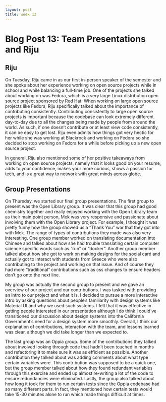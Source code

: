 ```yaml
---
layout: post
title: week 13
---
```


# Blog Post 13: Team Presentations and Riju

## Riju

On Tuesday, Riju came in as our first in-person speaker of the semester and she spoke about her experience working on open source projects while in school and while balancing a full-time job. One of the projects she talked about working on was Fedora, which is a very large Linux distribution open source project sponsored by Red Hat. When working on large open source projects like Fedora, Riju specifically talked about the importance of contributing consistently.  Contributing consistently to large open source projects is important because the codebase can look extremely different day-to-day due to all the changes being made by people from around the world.  As such, if one doesn’t contribute or at least view code consistently, it can be easy to get lost. Riju even admits how things got very hectic for her while she was working at Blackrock and working on Fedora so she decided to stop working on Fedora for a while before picking up a new open source project. 

In general, Riju also mentioned some of her positive takeaways from working on open source projects, namely that it looks good on your resume, adds to your confidence, makes your more curious, shows a passion for tech, and is a great way to network with great minds across globe. 

## Group Presentations

On Thursday, we started our final group presentations. The first group to present was the Open Library group. It was clear that this group had good chemistry together and really enjoyed working with the Open Library team as their main point person, Mek was very responsive and passionate about involving them with the Open Library project. For example, I thought it was pretty funny how the group showed us a “Thank You” war that they got into with Mek. The range of types of contributions they made was also very interesting. One group member worked on translating documentation into Chinese and talked about how she had trouble translating certain computer science specific words such as “run” or “docker”. Another group member talked about how she got to work on making designs for the social card and actually got to interact with students from Greece who were also contributing to the project and working on that issue. And of course they had more “traditional” contributions such as css changes to ensure headers don’t go onto the next line. 

My group was actually the second group to present and we gave an overview of our project and our contributions. I was tasked with providing an intro to our project and what it is. I decided to pursue a more interactive intro by asking questions about people’s familiarity with design systems like Material UI and why we used such systems. I felt that it was effective in getting people interested in our presentation although I do think I could’ve transitioned our discussion about design systems into the California Government’s need for a design system more smoothly. Overall, I think our explanation of contributions, interaction with the team, and lessons learned was clear, although we did take longer than we expected to.

The last group was an Oppia group. Some of the contributions they talked about involved looking through code that hadn’t been touched in months and refactoring it to make sure it was as efficient as possible. Another contribution they talked about was adding comments about what type certain variables were. This contribution was supposed to be a quick one, but the group member talked about how they found redundant variables through this exercise and ended up almost re-writing a lot of the code to ensure redundancies were eliminated. Lastly, the group also talked about how long it took for them to run certain tests since the Oppia codebase had so many different parts. In fact, they mentioned how certain tests would take 15-30 minutes alone to run which made things difficult at times.
